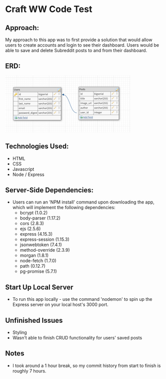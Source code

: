 # Craft WW Code Test

## Approach:
My approach to this app was to first provide a solution that would allow users to create accounts and login to see their dashboard.  Users would be able to save and delete Subreddit posts to and from their dashboard.

## ERD:
![ERD](/public/img/erd.png)

## Technologies Used:
* HTML
* CSS
* Javascript
* Node / Express

## Server-Side Dependencies:
* Users can run an 'NPM install' command upon downloading the app, which will implement the following dependencies:
  - bcrypt (1.0.2)
  - body-parser (1.17.2)
  - cors (2.8.3)
  - ejs (2.5.6)
  - express (4.15.3)
  - express-session (1.15.3)
  - jsonwebtoken (7.4.1)
  - method-override (2.3.9)
  - morgan (1.8.1)
  - node-fetch (1.7.0)
  - path (0.12.7)
  - pg-promise (5.7.1)

## Start Up Local Server
* To run this app locally - use the command 'nodemon' to spin up the Express server on your local host's 3000 port.

## Unfinished Issues
- Styling
- Wasn't able to finish CRUD functionality for users' saved posts

## Notes
- I took around a 1 hour break, so my commit history from start to finish is roughly 7 hours.
